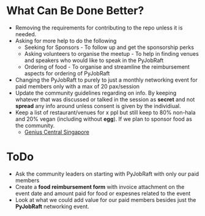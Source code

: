 # What Can Be Done Better?
- Removing the requirements for contributing to the repo unless it is needed.
- Asking for more help to do the following
  - Seeking for Sponsors - To follow up and get the sponsorship perks 
  - Asking volunteers to organise the meetup - To help in finding venues and speakers who would like to speak in the PyJobRaft
  - Ordering of food - To organise and streamline the reimbursement aspects for ordering of PyJobRaft
- Changing the PyJobRaft to purely to just a monthly networking event for paid members only with a max of 20 pax/session
- Update the community guidelines regarding on info. By keeping whatever that was discussed or talked in the session as **secret** and not **spread** any info around unless consent is given by the individiual.
- Keep a list of restaurant/venues for x ppl but still keep to 80% non-hala and 20% vegan (including without **egg**). If we plan to sponsor food as the community.
  - [Genius Central Singapore](https://geniuscentralsingapore.com/) 

# ToDo
- Ask the community leaders on starting with PyJobRaft with only our paid members
- Create a **food reimbursement form** with invoice attachment on the event date and amount paid for food or expesnes related to the event
- Look at what we could add value for our paid members besides just the **PyJobRaft** networking event.
